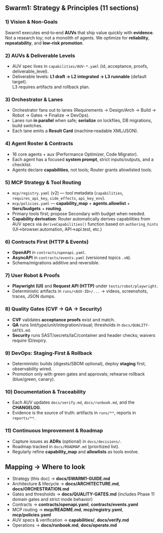 ## Swarm1: Strategy & Principles (11 sections)

### 1) Vision & Non‑Goals

Swarm1 executes end‑to‑end **AUVs** that ship value quickly with **evidence**. Not a research toy; not a monolith of agents.
We optimize for **reliability**, **repeatability**, and **low-risk promotion**.

### 2) AUVs & Deliverable Levels

- AUV spec lives in `capabilities/AUV-*.yaml` (id, acceptance, proofs, deliverable_level).
- Deliverable levels: **L1 draft → L2 integrated → L3 runnable** (default target).  
  L3 requires artifacts and rollback plan.

### 3) Orchestrator & Lanes

- Orchestrator fans out to lanes (Requirements → Design/Arch → Build → Robot → Gates → Finalize → DevOps).
- Lanes run **in parallel** when safe; **serialize** on lockfiles, DB migrations, build switches.
- Each lane emits a **Result Card** (machine‑readable XML/JSON).

### 4) Agent Roster & Contracts

- 16 core agents + aux (Performance Optimizer, Code Migrator).
- Each agent has a focused **system prompt**, strict inputs/outputs, and a checklist.
- Agents declare **capabilities**, not tools; Router grants allowlisted tools.

### 5) MCP Strategy & Tool Routing

- `mcp/registry.yaml` (v2) — tool metadata (`capabilities`, `requires_api_key`, `side_effects`, `api_key_env`).
- `mcp/policies.yaml` — **capability_map** + **agents.allowlist** + **tiers/budgets** + **routing**.
- Primary tools first; propose Secondary with budget when needed.
- **Capability derivation**: Router automatically derives capabilities from AUV specs via `deriveCapabilities()` function based on `authoring_hints` (UI→browser.automation, API→api.test, etc.)

### 6) Contracts First (HTTP & Events)

- **OpenAPI** in `contracts/openapi.yaml`.
- **AsyncAPI** in `contracts/events.yaml` (versioned topics `.vN`).
- Schema/migrations additive and reversible.

### 7) User Robot & Proofs

- **Playwright (UI)** and **Request API (HTTP)** under `tests/robot/playwright`.
- Deterministic artifacts in `runs/<AUV-ID>/...` → videos, screenshots, traces, JSON dumps.

### 8) Quality Gates (CVF → QA → Security)

- **CVF** validates **acceptance proofs** exist and match.
- **QA** runs lint/type/unit/integration/visual; thresholds in `docs/QUALITY-GATES.md`.
- **Security** runs SAST/secrets/IaC/container and header checks; waivers require ID/expiry.

### 9) DevOps: Staging‑First & Rollback

- Deterministic builds (digests/SBOM optional), deploy **staging** first, observability wired.
- Promotion only with green gates and approvals; rehearse rollback (blue/green, canary).

### 10) Documentation & Traceability

- Each AUV updates `docs/verify.md`, `docs/runbook.md`, and the **CHANGELOG**.
- Evidence is the source of truth: artifacts in `runs/**`, reports in `reports/**`.

### 11) Continuous Improvement & Roadmap

- Capture issues as **ADRs** (optional) in `docs/decisions/`.
- Roadmap tracked in `docs/ROADMAP.md` (prioritized list).
- Regularly refine **capability_map** and **allowlists** as tools evolve.

## Mapping → Where to look

- Strategy (this doc) → **docs/SWARM1-GUIDE.md**
- Architecture & lifecycle → **docs/ARCHITECTURE.md**, **docs/ORCHESTRATION.md**
- Gates and thresholds → **docs/QUALITY-GATES.md** (includes Phase 11 domain gates and strict mode behavior)
- Contracts → **contracts/openapi.yaml**, **contracts/events.yaml**
- MCP routing → **mcp/README.md**, **mcp/registry.yaml**, **mcp/policies.yaml**
- AUV specs & verification → **capabilities/**, **docs/verify.md**
- Operations → **docs/runbook.md**, **docs/operate.md**
